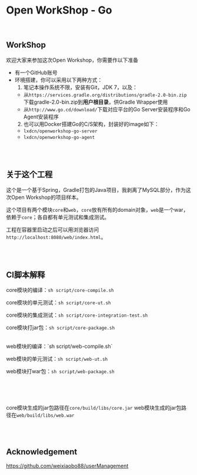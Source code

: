 Open WorkShop - Go
==================

<br />

WorkShop
--------

欢迎大家来参加这次Open Workshop，你需要作以下准备

  - 有一个GitHub账号
  - 环境搭建，你可以采用以下两种方式：
    1. 笔记本操作系统不限，安装有Git，JDK 7，以及：
      - 从`https://services.gradle.org/distributions/gradle-2.0-bin.zip`下载gradle-2.0-bin.zip到**用户根目录**，供Gradle Wrapper使用
      - 从`http://www.go.cd/download/`下载对应平台的Go Server安装程序和Go Agent安装程序
    2. 也可以用Docker搭建Go的C/S架构，封装好的image如下：
      - `lxdcn/openworkshop-go-server`
      - `lxdcn/openworkshop-go-agent`


<br /><br />

关于这个工程
-----------

这个是一个基于Spring，Gradle打包的Java项目，我剥离了MySQL部分，作为这次Open Workshop的项目样本。

这个项目有两个模块`core`和`web`，`core`放有所有的domain对象，`web`是一个war，依赖于`core`；各自都有单元测试和集成测试。

工程在容器里启动之后可以用浏览器访问`http://localhost:8080/web/index.html`。




<br /><br />

CI脚本解释
---------

core模块的编译：`sh script/core-compile.sh`

core模块的单元测试：`sh script/core-ut.sh`

core模块的集成测试：`sh script/core-integration-test.sh`

core模块打jar包：`sh script/core-package.sh`

<br />
web模块的编译：`sh script/web-compile.sh`

web模块的单元测试：`sh script/web-ut.sh`

web模块打war包：`sh script/web-package.sh`


<br /><br /><br />

core模块生成的jar包路径在`core/build/libs/core.jar`
web模块生成的jar包路径在`web/build/libs/web.war`

<br /><br />

Acknowledgement
---------------

https://github.com/weixiaobo88/userManagement

